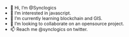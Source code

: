 - 👋 Hi, I’m @Synclogics
- 👀 I’m interested in javascript. 
- 🌱 I’m currently learning blockchain and GIS. 
- 💞️ I’m looking to collaborate on an opensource project.
- 📫 Reach me @synclogics on twitter.

<!---
Synclogics/Synclogics is a ✨ special ✨ repository because its `README.md` (this file) appears on your GitHub profile.
You can click the Preview link to take a look at your changes.
--->
